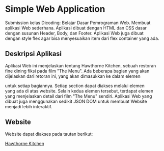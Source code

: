 # Simple Web Application
Submission kelas Dicoding: Belajar Dasar Pemrograman Web. Membuat aplikasi Web sederhana. Aplikasi dibuat dengan HTML dan CSS dasar dengan susunan Header, Body, dan Footer. Aplikasi Web juga dibuat dengan style flex agar bisa menyesuaikan item dari flex container yang ada.

## Deskripsi Aplikasi
Aplikasi Web ini menjelaskan tentang Hawthorne Kitchen, sebuah restoran fine dining fiksi pada film "The Menu". Ada beberapa bagian yang akan dijelaskan dari retoran ini, yang akan dimasukkan ke dalam elemen <section> untuk setiap bagiannya. Setiap section dapat diakses melalui elemen <nav> yang ada di atas website. Selain kedua elemen tersebut, terdapat elemen <aside> yang menjelaskan detail dari film "The Menu" sendiri. Aplikasi Web yang dibuat juga menggunakan sedikit JSON DOM untuk membuat Website menjadi lebih interaktif.

## Website
Website dapat diakses pada tautan berikut:

[Hawthorne Kitchen](https://warrenpolandra.github.io/Submission-Dicoding-Belajar-Dasar-Pemrograman-Web/#menu)
